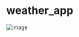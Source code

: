 # weather_app
![image](https://user-images.githubusercontent.com/62610334/130770795-b3548580-16eb-4339-b0ad-bafb0d7aa585.png)
